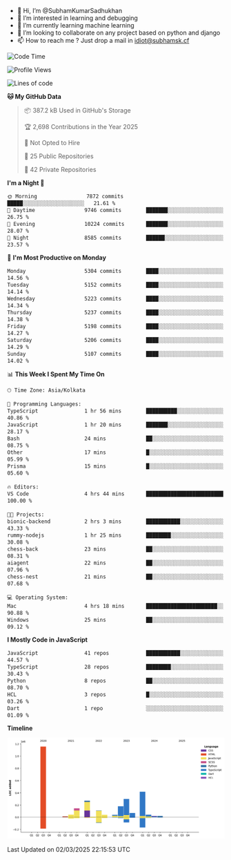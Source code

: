 - 👋 Hi, I’m @SubhamKumarSadhukhan
- 👀 I’m interested in learning and debugging
- 🌱 I’m currently learning machine learning
- 💞️ I’m looking to collaborate on any project based on python and django
- 📫 How to reach me ?
      Just drop a mail in idiot@subhamsk.cf

<!---
SubhamKumarSadhukhan/SubhamKumarSadhukhan is a ✨ special ✨ repository because its `README.md` (this file) appears on your GitHub profile.
You can click the Preview link to take a look at your changes.
--->


<!--START_SECTION:waka-->
![Code Time](http://img.shields.io/badge/Code%20Time-2%2C769%20hrs%201%20min-blue)

![Profile Views](http://img.shields.io/badge/Profile%20Views-4-blue)

![Lines of code](https://img.shields.io/badge/From%20Hello%20World%20I%27ve%20Written-2.8%20million%20lines%20of%20code-blue)

**🐱 My GitHub Data** 

> 📦 387.2 kB Used in GitHub's Storage 
 > 
> 🏆 2,698 Contributions in the Year 2025
 > 
> 🚫 Not Opted to Hire
 > 
> 📜 25 Public Repositories 
 > 
> 🔑 42 Private Repositories 
 > 
**I'm a Night 🦉** 

```text
🌞 Morning                7872 commits        █████░░░░░░░░░░░░░░░░░░░░   21.61 % 
🌆 Daytime                9746 commits        ███████░░░░░░░░░░░░░░░░░░   26.75 % 
🌃 Evening                10224 commits       ███████░░░░░░░░░░░░░░░░░░   28.07 % 
🌙 Night                  8585 commits        ██████░░░░░░░░░░░░░░░░░░░   23.57 % 
```
📅 **I'm Most Productive on Monday** 

```text
Monday                   5304 commits        ████░░░░░░░░░░░░░░░░░░░░░   14.56 % 
Tuesday                  5152 commits        ████░░░░░░░░░░░░░░░░░░░░░   14.14 % 
Wednesday                5223 commits        ████░░░░░░░░░░░░░░░░░░░░░   14.34 % 
Thursday                 5237 commits        ████░░░░░░░░░░░░░░░░░░░░░   14.38 % 
Friday                   5198 commits        ████░░░░░░░░░░░░░░░░░░░░░   14.27 % 
Saturday                 5206 commits        ████░░░░░░░░░░░░░░░░░░░░░   14.29 % 
Sunday                   5107 commits        ████░░░░░░░░░░░░░░░░░░░░░   14.02 % 
```


📊 **This Week I Spent My Time On** 

```text
🕑︎ Time Zone: Asia/Kolkata

💬 Programming Languages: 
TypeScript               1 hr 56 mins        ██████████░░░░░░░░░░░░░░░   40.86 % 
JavaScript               1 hr 20 mins        ███████░░░░░░░░░░░░░░░░░░   28.17 % 
Bash                     24 mins             ██░░░░░░░░░░░░░░░░░░░░░░░   08.75 % 
Other                    17 mins             █░░░░░░░░░░░░░░░░░░░░░░░░   05.99 % 
Prisma                   15 mins             █░░░░░░░░░░░░░░░░░░░░░░░░   05.60 % 

🔥 Editors: 
VS Code                  4 hrs 44 mins       █████████████████████████   100.00 % 

🐱‍💻 Projects: 
bionic-backend           2 hrs 3 mins        ███████████░░░░░░░░░░░░░░   43.33 % 
rummy-nodejs             1 hr 25 mins        ████████░░░░░░░░░░░░░░░░░   30.08 % 
chess-back               23 mins             ██░░░░░░░░░░░░░░░░░░░░░░░   08.31 % 
aiagent                  22 mins             ██░░░░░░░░░░░░░░░░░░░░░░░   07.96 % 
chess-nest               21 mins             ██░░░░░░░░░░░░░░░░░░░░░░░   07.68 % 

💻 Operating System: 
Mac                      4 hrs 18 mins       ███████████████████████░░   90.88 % 
Windows                  25 mins             ██░░░░░░░░░░░░░░░░░░░░░░░   09.12 % 
```

**I Mostly Code in JavaScript** 

```text
JavaScript               41 repos            ███████████░░░░░░░░░░░░░░   44.57 % 
TypeScript               28 repos            ████████░░░░░░░░░░░░░░░░░   30.43 % 
Python                   8 repos             ██░░░░░░░░░░░░░░░░░░░░░░░   08.70 % 
HCL                      3 repos             █░░░░░░░░░░░░░░░░░░░░░░░░   03.26 % 
Dart                     1 repo              ░░░░░░░░░░░░░░░░░░░░░░░░░   01.09 % 
```



**Timeline**

![Lines of Code chart](https://raw.githubusercontent.com/SubhamKumarSadhukhan/SubhamKumarSadhukhan/main/assets/bar_graph.png)


 Last Updated on 02/03/2025 22:15:53 UTC
<!--END_SECTION:waka-->
